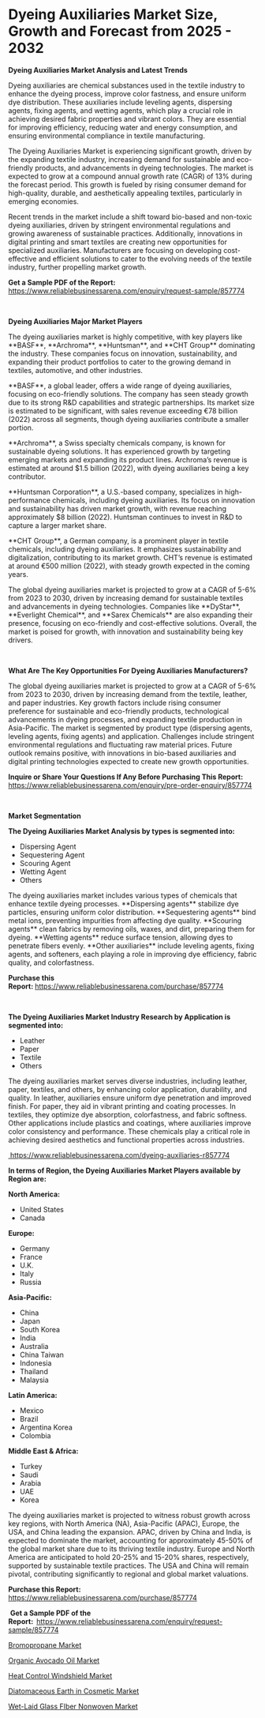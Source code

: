 <p><h1>Dyeing Auxiliaries Market Size, Growth and Forecast from 2025 - 2032</h1></p><p><strong>Dyeing Auxiliaries Market Analysis and Latest Trends</strong></p>
<p><p>Dyeing auxiliaries are chemical substances used in the textile industry to enhance the dyeing process, improve color fastness, and ensure uniform dye distribution. These auxiliaries include leveling agents, dispersing agents, fixing agents, and wetting agents, which play a crucial role in achieving desired fabric properties and vibrant colors. They are essential for improving efficiency, reducing water and energy consumption, and ensuring environmental compliance in textile manufacturing.</p><p>The Dyeing Auxiliaries Market is experiencing significant growth, driven by the expanding textile industry, increasing demand for sustainable and eco-friendly products, and advancements in dyeing technologies. The market is expected to grow at a compound annual growth rate (CAGR) of 13% during the forecast period. This growth is fueled by rising consumer demand for high-quality, durable, and aesthetically appealing textiles, particularly in emerging economies.</p><p>Recent trends in the market include a shift toward bio-based and non-toxic dyeing auxiliaries, driven by stringent environmental regulations and growing awareness of sustainable practices. Additionally, innovations in digital printing and smart textiles are creating new opportunities for specialized auxiliaries. Manufacturers are focusing on developing cost-effective and efficient solutions to cater to the evolving needs of the textile industry, further propelling market growth.</p></p>
<p><strong>Get a Sample PDF of the Report:&nbsp;</strong> <a href="https://www.reliablebusinessarena.com/enquiry/request-sample/857774?utm_campaign=2126&utm_medium=2&utm_source=Github&utm_content=ia&utm_term=26012025&utm_id=dyeing-auxiliaries">https://www.reliablebusinessarena.com/enquiry/request-sample/857774</a></p>
<p>&nbsp;</p>
<p><strong>Dyeing Auxiliaries Major Market Players</strong></p>
<p><p>The dyeing auxiliaries market is highly competitive, with key players like **BASF**, **Archroma**, **Huntsman**, and **CHT Group** dominating the industry. These companies focus on innovation, sustainability, and expanding their product portfolios to cater to the growing demand in textiles, automotive, and other industries.</p><p>**BASF**, a global leader, offers a wide range of dyeing auxiliaries, focusing on eco-friendly solutions. The company has seen steady growth due to its strong R&D capabilities and strategic partnerships. Its market size is estimated to be significant, with sales revenue exceeding €78 billion (2022) across all segments, though dyeing auxiliaries contribute a smaller portion.</p><p>**Archroma**, a Swiss specialty chemicals company, is known for sustainable dyeing solutions. It has experienced growth by targeting emerging markets and expanding its product lines. Archroma’s revenue is estimated at around $1.5 billion (2022), with dyeing auxiliaries being a key contributor.</p><p>**Huntsman Corporation**, a U.S.-based company, specializes in high-performance chemicals, including dyeing auxiliaries. Its focus on innovation and sustainability has driven market growth, with revenue reaching approximately $8 billion (2022). Huntsman continues to invest in R&D to capture a larger market share.</p><p>**CHT Group**, a German company, is a prominent player in textile chemicals, including dyeing auxiliaries. It emphasizes sustainability and digitalization, contributing to its market growth. CHT’s revenue is estimated at around €500 million (2022), with steady growth expected in the coming years.</p><p>The global dyeing auxiliaries market is projected to grow at a CAGR of 5-6% from 2023 to 2030, driven by increasing demand for sustainable textiles and advancements in dyeing technologies. Companies like **DyStar**, **Everlight Chemical**, and **Sarex Chemicals** are also expanding their presence, focusing on eco-friendly and cost-effective solutions. Overall, the market is poised for growth, with innovation and sustainability being key drivers.</p></p>
<p>&nbsp;</p>
<p><strong>What Are The Key Opportunities For Dyeing Auxiliaries Manufacturers?</strong></p>
<p><p>The global dyeing auxiliaries market is projected to grow at a CAGR of 5-6% from 2023 to 2030, driven by increasing demand from the textile, leather, and paper industries. Key growth factors include rising consumer preference for sustainable and eco-friendly products, technological advancements in dyeing processes, and expanding textile production in Asia-Pacific. The market is segmented by product type (dispersing agents, leveling agents, fixing agents) and application. Challenges include stringent environmental regulations and fluctuating raw material prices. Future outlook remains positive, with innovations in bio-based auxiliaries and digital printing technologies expected to create new growth opportunities.</p></p>
<p><strong>Inquire or Share Your Questions If Any Before Purchasing This Report:</strong> <a href="https://www.reliablebusinessarena.com/enquiry/pre-order-enquiry/857774?utm_campaign=2126&utm_medium=2&utm_source=Github&utm_content=ia&utm_term=26012025&utm_id=dyeing-auxiliaries">https://www.reliablebusinessarena.com/enquiry/pre-order-enquiry/857774</a></p>
<p>&nbsp;</p>
<p><strong>Market Segmentation</strong></p>
<p><strong>The Dyeing Auxiliaries Market Analysis by types is segmented into:</strong></p>
<p><ul><li>Dispersing Agent</li><li>Sequestering Agent</li><li>Scouring Agent</li><li>Wetting Agent</li><li>Others</li></ul></p>
<p><p>The dyeing auxiliaries market includes various types of chemicals that enhance textile dyeing processes. **Dispersing agents** stabilize dye particles, ensuring uniform color distribution. **Sequestering agents** bind metal ions, preventing impurities from affecting dye quality. **Scouring agents** clean fabrics by removing oils, waxes, and dirt, preparing them for dyeing. **Wetting agents** reduce surface tension, allowing dyes to penetrate fibers evenly. **Other auxiliaries** include leveling agents, fixing agents, and softeners, each playing a role in improving dye efficiency, fabric quality, and colorfastness.</p></p>
<p><strong>Purchase this Report:&nbsp;</strong><a href="https://www.reliablebusinessarena.com/purchase/857774?utm_campaign=2126&utm_medium=2&utm_source=Github&utm_content=ia&utm_term=26012025&utm_id=dyeing-auxiliaries">https://www.reliablebusinessarena.com/purchase/857774</a></p>
<p>&nbsp;</p>
<p><strong>The Dyeing Auxiliaries Market Industry Research by Application is segmented into:</strong></p>
<p><ul><li>Leather</li><li>Paper</li><li>Textile</li><li>Others</li></ul></p>
<p><p>The dyeing auxiliaries market serves diverse industries, including leather, paper, textiles, and others, by enhancing color application, durability, and quality. In leather, auxiliaries ensure uniform dye penetration and improved finish. For paper, they aid in vibrant printing and coating processes. In textiles, they optimize dye absorption, colorfastness, and fabric softness. Other applications include plastics and coatings, where auxiliaries improve color consistency and performance. These chemicals play a critical role in achieving desired aesthetics and functional properties across industries.</p></p>
<p><a href="https://www.reliablebusinessarena.com/dyeing-auxiliaries-r857774?utm_campaign=2126&utm_medium=2&utm_source=Github&utm_content=ia&utm_term=26012025&utm_id=dyeing-auxiliaries">&nbsp;https://www.reliablebusinessarena.com/dyeing-auxiliaries-r857774</a></p>
<p><strong>In terms of Region, the Dyeing Auxiliaries Market Players available by Region are:</strong></p>
<p>
    <p> <strong> North America: </strong>
        <ul>
            <li>United States</li>
            <li>Canada</li>
        </ul>
        </p> 
    <p> <strong> Europe: </strong>
        <ul>
            <li>Germany</li>
            <li>France</li>
            <li>U.K.</li>
            <li>Italy</li>
            <li>Russia</li>
        </ul>
        </p> 
    <p> <strong> Asia-Pacific: </strong>
        <ul>
            <li>China</li>
            <li>Japan</li>
            <li>South Korea</li>
            <li>India</li>
            <li>Australia</li>
            <li>China Taiwan</li>
            <li>Indonesia</li>
            <li>Thailand</li>
            <li>Malaysia</li>
        </ul>
        </p> 
    <p> <strong> Latin America: </strong>
        <ul>
            <li>Mexico</li>
            <li>Brazil</li>
            <li>Argentina Korea</li>
            <li>Colombia</li>
        </ul>
        </p> 
    <p> <strong> Middle East & Africa: </strong>
        <ul>
            <li>Turkey</li>
            <li>Saudi</li>
            <li>Arabia</li>
            <li>UAE</li>
            <li>Korea</li>
        </ul>
    </p>
    </p>
<p><p>The dyeing auxiliaries market is projected to witness robust growth across key regions, with North America (NA), Asia-Pacific (APAC), Europe, the USA, and China leading the expansion. APAC, driven by China and India, is expected to dominate the market, accounting for approximately 45-50% of the global market share due to its thriving textile industry. Europe and North America are anticipated to hold 20-25% and 15-20% shares, respectively, supported by sustainable textile practices. The USA and China will remain pivotal, contributing significantly to regional and global market valuations.</p></p>
<p><strong>Purchase this Report: </strong><a href="https://www.reliablebusinessarena.com/purchase/857774?utm_campaign=2126&utm_medium=2&utm_source=Github&utm_content=ia&utm_term=26012025&utm_id=dyeing-auxiliaries">https://www.reliablebusinessarena.com/purchase/857774</a></p>
<p>&nbsp;<strong>Get a Sample PDF of the Report:&nbsp;&nbsp;</strong><a href="https://www.reliablebusinessarena.com/enquiry/request-sample/857774?utm_campaign=2126&utm_medium=2&utm_source=Github&utm_content=ia&utm_term=26012025&utm_id=dyeing-auxiliaries">https://www.reliablebusinessarena.com/enquiry/request-sample/857774</a></p>
<p><strong></strong></p>
<p><p><a href="https://github.com/organophelia8282/Market-Research-Report-List-1/blob/main/bromopropane-market.md?utm_campaign=2126&utm_medium=2&utm_source=Github&utm_content=ia&utm_term=26012025&utm_id=dyeing-auxiliaries">Bromopropane Market</a></p><p><a href="https://github.com/savannabyun726/Market-Research-Report-List-1/blob/main/organic-avocado-oil-market.md?utm_campaign=2126&utm_medium=2&utm_source=Github&utm_content=ia&utm_term=26012025&utm_id=dyeing-auxiliaries">Organic Avocado Oil Market</a></p><p><a href="https://www.linkedin.com/pulse/future-heat-control-windshield-market-industry-overview-mhthf?utm_campaign=2126&utm_medium=2&utm_source=Github&utm_content=ia&utm_term=26012025&utm_id=dyeing-auxiliaries">Heat Control Windshield Market</a></p><p><a href="https://www.linkedin.com/pulse/diatomaceous-earth-cosmetic-market-growth-forecast-size-gmntf?utm_campaign=2126&utm_medium=2&utm_source=Github&utm_content=ia&utm_term=26012025&utm_id=dyeing-auxiliaries">Diatomaceous Earth in Cosmetic Market</a></p><p><a href="https://www.linkedin.com/pulse/acomprehensive-analysis-onthe-sizedynamicsand-expected-zrdyf?utm_campaign=2126&utm_medium=2&utm_source=Github&utm_content=ia&utm_term=26012025&utm_id=dyeing-auxiliaries">Wet-Laid Glass FIber Nonwoven Market</a></p></p>